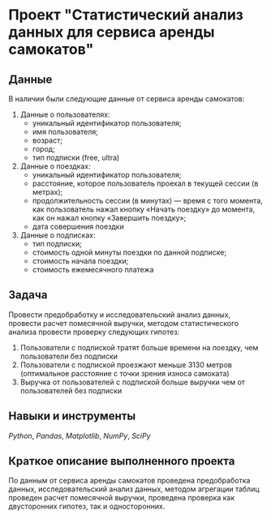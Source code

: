 # Проект "Статистический анализ данных для сервиса аренды самокатов"


## Данные

В наличии были следующие данные от сервиса аренды самокатов:
1. Данные о пользователях:
   - уникальный идентификатор пользователя;
   - имя пользователя;
   - возраст;
   - город;
   - тип подписки (free, ultra)
2. Данные о поездках:
   - уникальный идентификатор пользователя;
   - расстояние, которое пользователь проехал в текущей сессии (в метрах);
   - продолжительность сессии (в минутах) — время с того момента, как пользователь нажал кнопку «Начать поездку» до момента, как он нажал кнопку «Завершить поездку»;
   - дата совершения поездки
3. Данные о подписках:
   - тип подписки;
   - стоимость одной минуты поездки по данной подписке;
   - стоимость начала поездки;
   - стоимость ежемесячного платежа
     
## Задача

Провести предобработку и исследовательский анализ данных, провести расчет помесячной выручки, методом статистического анализа провести проверку следующих гипотез:
1. Пользователи с подпиской тратят больше времени на поездку, чем пользователи без подписки
2. Пользователи с подпиской проезжают меньше 3130 метров (оптимальное расстояние с точки зрения износа самоката)
3. Выручка от пользователей с подпиской больше выручки чем от пользователей без подписки

## Навыки и инструменты
*Python*, *Pandas*, *Matplotlib*, *NumPy*, *SciPy*

## Краткое описание выполненного проекта
По данным от сервиса аренды самокатов проведена предобработка данных, исследовательский анализ данных, методом агрегации таблиц проведен расчет помесячной выручки, проведена проверка как двусторонних гипотез, так и односторонних.

